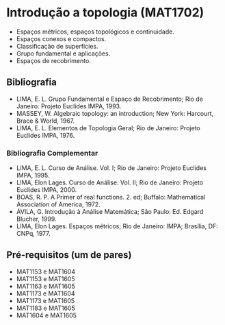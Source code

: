 # Introdução a topologia (MAT1702)

- Espaços métricos, espaços topológicos e continuidade.
- Espaços conexos e compactos.
- Classificação de superfícies.
- Grupo fundamental e aplicações.
- Espaços de recobrimento.

## Bibliografia
- LIMA, E. L. Grupo Fundamental e Espaço de Recobrimento; Rio de Janeiro: Projeto Euclides IMPA, 1993.
- MASSEY, W. Algebraic topology: an introduction; New York: Harcourt, Brace & World, 1967.
- LIMA, E. L. Elementos de Topologia Geral; Rio de Janeiro: Projeto Euclides IMPA, 1976.

### Bibliografia Complementar
- LIMA, E. L. Curso de Análise. Vol. I; Rio de Janeiro: Projeto Euclides IMPA, 1995.
- LIMA, Elon Lages. Curso de Análise. Vol. II; Rio de Janeiro: Projeto Euclides IMPA, 2000.
- BOAS, R. P. A Primer of real functions. 2. ed; Buffalo: Mathematical Association of America, 1972.
- ÁVILA, G. Introdução à Análise Matemática; São Paulo: Ed. Edgard Blucher, 1999.
- LIMA, Elon Lages. Espaços métricos; Rio de Janeiro: IMPA; Brasília, DF: CNPq, 1977.

## Pré-requisitos (um de pares)
- MAT1153 e MAT1604
- MAT1153 e MAT1605
- MAT1163 e MAT1605
- MAT1173 e MAT1604
- MAT1173 e MAT1605
- MAT1183 e MAT1605
- MAT1604 e MAT1605

